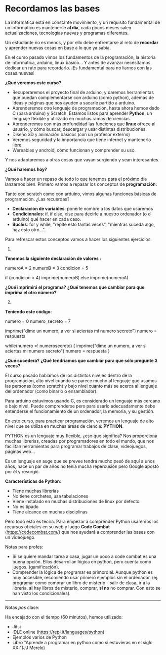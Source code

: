 # Recordamos las bases

La informática está en constante movimiento, y un requisito fundamental de un informático es mantenerse **al día**, cada pocos meses salen actualizaciones, tecnologías nuevas y programas diferentes. 

Un estudiante no es menos, y por ello debe enfrentarse al reto de **recordar** y aprender nuevas cosas en base a lo que ya sabía.

En el curso pasado vimos los fundamentos de la programación, la historia de informática, arduino, linux básico... Y antes de avanzar necesitamos dedicar un rato para recordarlo. ¡Es fundamental para no liarnos con las cosas nuevas!

**¿Qué veremos este curso?**

* Recuperaremos el proyecto final de arduino, y daremos herramientas que puedan complementarse con arduino (como python), además de ideas y páginas que nos ayuden a sacarle partido a arduino.
* Aprenderemos otro lenguaje de programación, hasta ahora hemos dado C (para arduino) y Scratch. Estamos listos para aprender **Python**, un lenguaje flexible y utilizado en muchas ramas de ciencias. 
* Aprenderemos con más profundidad las funciones que **linux** ofrece al usuario, y cómo buscar, descargar y usar distintas distribuciones.
* Diseño 3D y animación básicos (con un profesor externo) 
* Veremos seguridad y la importancia que tiene internet y mantenerlo libre. 
* Wereables y android, cómo funcionan y comprender su uso. 

Y nos adaptaremos a otras cosas que vayan surgiendo y sean interesantes.

**¿Qué haremos hoy?**

Vamos a hacer un repaso de todo lo que tenemos para el próximo día lanzarnos bien. Primero vamos a repasar los conceptos de **programación**:

Tanto con scratch como con arduíno, vimos algunas funciones básicas de programación. ¿Las recuerdas?

* **Declaración de variables**: ponerle nombre a los datos que usaremos
* **Condicionales**: if, if else, else para decirle a nuestro ordenador (o el arduino) qué hacer en cada caso.
* **Bucles**: for y while, "repite esto tantas veces", "mientras suceda algo, haz esto otro...".

Para refrescar estos conceptos vamos a hacer los siguientes ejercicios:

1)
**Tenemos la siguiente declaración de valores :**

numeroA = 2
numeroB = 3
condicion = 5

if (condicion > 4)
	imprime(numeroB)
else
	imprime(numeroA)
	
**¿Qué imprimirá el programa?**
**¿Qué tenemos que cambiar para que imprima el otro número?**

2)
**Teniendo este código:**

numero = 0
numero_secreto = 7

imprime("dime un numero, a ver si aciertas mi numero secreto")
numero = respuesta

while(numero =! numerosecreto)
{
imprime("dime un numero, a ver si aciertas mi numero secreto")
numero = respuesta
}

**¿Qué sucederá?**
**¿Qué tendríamos que cambiar para que sólo pregunte 3 veces?**

El curso pasado hablamos de los distintos niveles dentro de la programación, alto nivel cuando se parece mucho al lenguaje que usamos las personas (como scratch) y bajo nivel cuanto más se acerca al lenguaje del ordenador (como binario o ensamblador). 

Para arduino estuvimos usando C, es considerado un lenguaje más cercano a bajo nivel. Puede comprenderse pero para usarlo adecuadamente debe entenderse el funcionamiento de un ordenador, la memoria, y su gestión.

En este curso, para practicar programación, veremos un lenguaje de alto nivel que se utiliza en muchas áreas de ciencia: **PYTHON**.

PYTHON es un lenguaje muy flexible, ¿eso que significa? Nos proporciona muchas librerias, creadas por programadores en todo el mundo, que nos facilitan herramientas para programar trabajos de clase, videojuegos, páginas web...

Es un lenguaje en auge que se prevee tendrá mucho pesó de aquí a unos años, hace un par de años no tenía mucha repercusión pero Google apostó por él y resurgió.

**Características de Python**:

* Tiene muchas librerías
* No tiene corchetes, usa tabulaciones
* Viene instalado en muchas distribuciones de linux por defecto
* No es tipado
* Tiene alcance en muchas disciplinas

Pero todo esto es teoría. Para empezar a comprender Python usaremos los recursos oficiales en su web y luego **Code Combat** (https://codecombat.com/) que nos ayudará a comprender las bases con un videojuego.  

Notas para profes:

- Si se quiere mandar tarea a casa, jugar un poco a code combat es una buena opción. Ellos desarrollan lógica en python, pero cuenta como juegos. (gamificación).
- Comprender la lógica de programar es primordial. Aunque python es muy accesible, recomiendo usar primero ejemplos sin el ordenador. (ej: programar como comprar un libro de misterio - salir de clasa, ir a la librería, **si** hay libros de misterio, comprar, **si no** no comprar. Con esto se han visto los condicionales). 


___
Notas _pos_ clase:

Ha encajado con el tiempo (60 minutos), hemos utilizado:

- Jitsi
- IDLE online (https://repl.it/languages/python)
- Ejemplos varios de Python
- Libro "Aprende a programar en python como si estuvieras en el siglo XXI"(JJ Merelo) 
